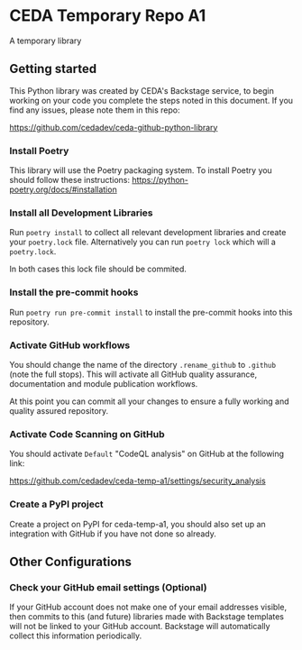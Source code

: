 # CEDA Temporary Repo A1

A temporary library 

## Getting started

This Python library was created by CEDA's Backstage service, to begin working on your code you complete 
the steps noted in this document. If you find any issues, please note them in this repo:

https://github.com/cedadev/ceda-github-python-library

### Install Poetry

This library will use the Poetry packaging system. To install Poetry you should follow these 
instructions: https://python-poetry.org/docs/#installation

### Install all Development Libraries

Run `poetry install` to collect all relevant development libraries and create your `poetry.lock` file. 
Alternatively you can run `poetry lock` which will a `poetry.lock`.

In both cases this lock file should be commited.

### Install the pre-commit hooks

Run `poetry run pre-commit install` to install the pre-commit hooks into this repository.

### Activate GitHub workflows

You should change the name of the directory `.rename_github` to `.github` (note the full stops). 
This will activate all GitHub quality assurance, documentation and module publication workflows. 

At this point you can commit all your changes to ensure a fully working and quality assured repository.

### Activate Code Scanning on GitHub

You should activate `Default` "CodeQL analysis" on GitHub at the following link:

https://github.com/cedadev/ceda-temp-a1/settings/security_analysis

### Create a PyPI project

Create a project on PyPI for ceda-temp-a1, you should also set up an integration with GitHub 
if you have not done so already.

## Other Configurations

### Check your GitHub email settings (Optional)

If your GitHub account does not make one of your email addresses visible, then commits to this
(and future) libraries made with Backstage templates will not be linked to your GitHub account. 
Backstage will automatically collect this information periodically.